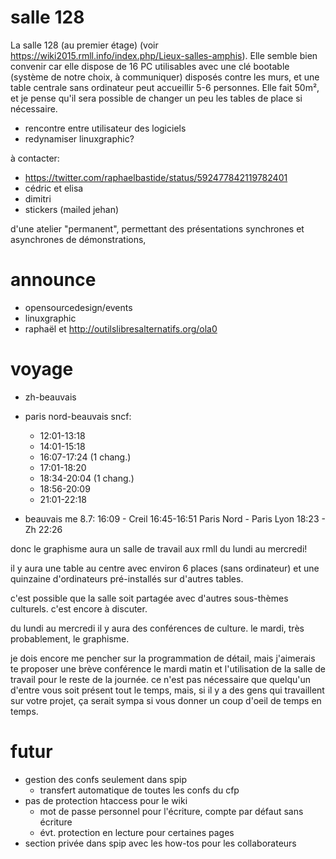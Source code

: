 # salle 128

La salle 128 (au premier étage) (voir https://wiki2015.rmll.info/index.php/Lieux-salles-amphis). Elle semble bien convenir car elle dispose de 16 PC utilisables avec une clé bootable (système de notre choix, à communiquer) disposés contre les murs, et une table centrale sans ordinateur peut accueillir 5-6 personnes. Elle fait 50m², et je pense qu'il sera possible de changer un peu les tables de place si nécessaire. 

- rencontre entre utilisateur des logiciels
- redynamiser linuxgraphic?

à contacter:

- https://twitter.com/raphaelbastide/status/592477842119782401
- cédric et elisa
- dimitri
- stickers (mailed jehan)

d'une atelier "permanent", permettant des présentations synchrones et asynchrones de démonstrations,


# announce
- opensourcedesign/events
- linuxgraphic
- raphaël et http://outilslibresalternatifs.org/ola0

# voyage

- zh-beauvais
- paris nord-beauvais sncf:
  - 12:01-13:18
  - 14:01-15:18
  - 16:07-17:24 (1 chang.)
  - 17:01-18:20
  - 18:34-20:04 (1 chang.)
  - 18:56-20:09
  - 21:01-22:18

- beauvais me 8.7: 16:09 - Creil 16:45-16:51 Paris Nord - Paris Lyon 18:23 - Zh 22:26




donc le graphisme aura un salle de travail aux rmll du lundi au mercredi!

il y aura une table au centre avec environ 6 places (sans ordinateur) et une quinzaine d'ordinateurs pré-installés sur d'autres tables.

c'est possible que la salle soit partagée avec d'autres sous-thèmes culturels.
c'est encore à discuter.

du lundi au mercredi il y aura des conférences de culture.
le mardi, très probablement, le graphisme.

je dois encore me pencher sur la programmation de détail, mais j'aimerais te proposer une brève conférence le mardi matin et l'utilisation de la salle de travail pour le reste de la journée.
ce n'est pas nécessaire que quelqu'un d'entre vous soit présent tout le temps, mais, si il y a des gens qui travaillent sur votre projet, ça serait sympa si vous donner un coup d'oeil de temps en temps.


# futur

- gestion des confs seulement dans spip
  - transfert automatique de toutes les confs du cfp
- pas de protection htaccess pour le wiki
  - mot de passe personnel pour l'écriture, compte par défaut sans écriture
  - évt. protection en lecture pour certaines pages
- section privée dans spip avec les how-tos pour les collaborateurs
